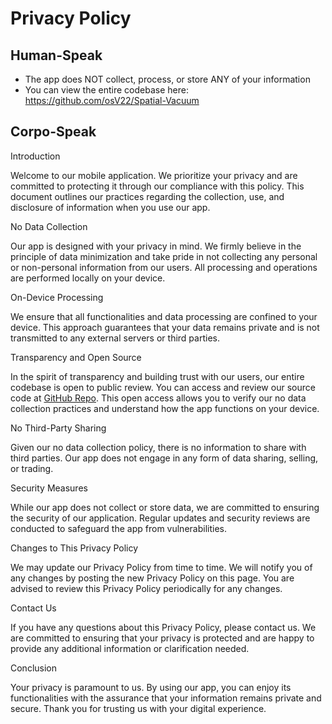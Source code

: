 # Privacy Policy
## Human-Speak
- The app does NOT collect, process, or store ANY of your information
- You can view the entire codebase here: https://github.com/osV22/Spatial-Vacuum

## Corpo-Speak
Introduction

Welcome to our mobile application. We prioritize your privacy and are committed to protecting it through our compliance with this policy. This document outlines our practices regarding the collection, use, and disclosure of information when you use our app.

No Data Collection

Our app is designed with your privacy in mind. We firmly believe in the principle of data minimization and take pride in not collecting any personal or non-personal information from our users. All processing and operations are performed locally on your device.

On-Device Processing

We ensure that all functionalities and data processing are confined to your device. This approach guarantees that your data remains private and is not transmitted to any external servers or third parties.

Transparency and Open Source

In the spirit of transparency and building trust with our users, our entire codebase is open to public review. You can access and review our source code at [GitHub Repo](https://github.com/osV22/Spatial-Vacuum). This open access allows you to verify our no data collection practices and understand how the app functions on your device.

No Third-Party Sharing

Given our no data collection policy, there is no information to share with third parties. Our app does not engage in any form of data sharing, selling, or trading.

Security Measures

While our app does not collect or store data, we are committed to ensuring the security of our application. Regular updates and security reviews are conducted to safeguard the app from vulnerabilities.

Changes to This Privacy Policy

We may update our Privacy Policy from time to time. We will notify you of any changes by posting the new Privacy Policy on this page. You are advised to review this Privacy Policy periodically for any changes.

Contact Us

If you have any questions about this Privacy Policy, please contact us. We are committed to ensuring that your privacy is protected and are happy to provide any additional information or clarification needed.

Conclusion

Your privacy is paramount to us. By using our app, you can enjoy its functionalities with the assurance that your information remains private and secure. Thank you for trusting us with your digital experience.